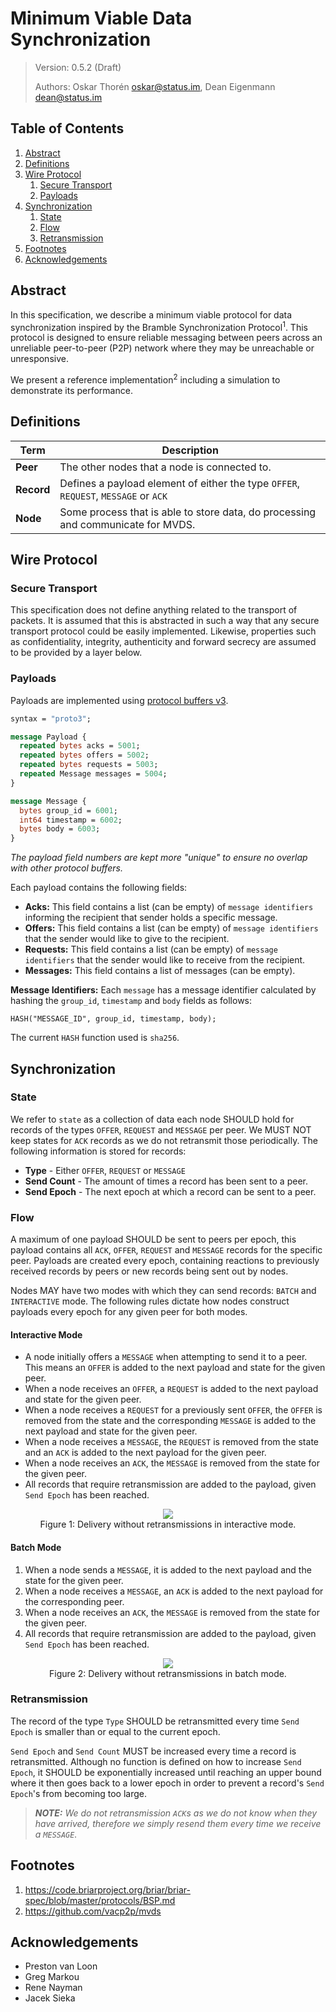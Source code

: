 # Minimum Viable Data Synchronization

> Version: 0.5.2 (Draft)
> 
> Authors: Oskar Thorén <oskar@status.im>, Dean Eigenmann <dean@status.im>

## Table of Contents

1. [Abstract](#abstract)
2. [Definitions](#definitions)
3. [Wire Protocol](#wire-protocol)
    1. [Secure Transport](#secure-transport) 
    2. [Payloads](#payloads)
4. [Synchronization](#synchronization)
    1. [State](#state)
    2. [Flow](#flow)
    3. [Retransmission](#retransmission)
5. [Footnotes](#footnotes)
6. [Acknowledgements](#acknowledgements)

## Abstract

In this specification, we describe a minimum viable protocol for data synchronization inspired by the Bramble Synchronization Protocol<sup>1</sup>. This protocol is designed to ensure reliable messaging between peers across an unreliable peer-to-peer (P2P) network where they may be unreachable or unresponsive.

We present a reference implementation<sup>2</sup> including a simulation to demonstrate its performance.

## Definitions

| Term       | Description                                                                         |
|------------|-------------------------------------------------------------------------------------|
| **Peer**   | The other nodes that a node is connected to.                                        |
| **Record** | Defines a payload element of either the type `OFFER`, `REQUEST`, `MESSAGE` or `ACK` |
| **Node**   | Some process that is able to store data, do processing and communicate for MVDS.    |

## Wire Protocol

### Secure Transport

This specification does not define anything related to the transport of packets. It is assumed that this is abstracted in such a way that any secure transport protocol could be easily implemented. Likewise, properties such as confidentiality, integrity, authenticity and forward secrecy are assumed to be provided by a layer below.

### Payloads

Payloads are implemented using [protocol buffers v3](https://developers.google.com/protocol-buffers/).

```protobuf
syntax = "proto3";

message Payload {
  repeated bytes acks = 5001;
  repeated bytes offers = 5002;
  repeated bytes requests = 5003;
  repeated Message messages = 5004;
}

message Message {
  bytes group_id = 6001;
  int64 timestamp = 6002;
  bytes body = 6003;
}
```

*The payload field numbers are kept more "unique" to ensure no overlap with other protocol buffers.*

Each payload contains the following fields:

- **Acks:** This field contains a list (can be empty) of `message identifiers` informing the recipient that sender holds a specific message.
- **Offers:** This field contains a list (can be empty) of `message identifiers` that the sender would like to give to the recipient.
- **Requests:** This field contains a list (can be empty) of `message identifiers` that the sender would like to receive from the recipient.
- **Messages:** This field contains a list of messages (can be empty).

**Message Identifiers:** Each `message` has a message identifier calculated by hashing the `group_id`, `timestamp` and `body` fields as follows:

```
HASH("MESSAGE_ID", group_id, timestamp, body);
```

The current `HASH` function used is `sha256`.

## Synchronization

### State

We refer to `state` as a collection of data each node SHOULD hold for records of the types `OFFER`, `REQUEST` and `MESSAGE` per peer. We MUST NOT keep states for `ACK` records as we do not retransmit those periodically. The following information is stored for records:

 - **Type** - Either `OFFER`, `REQUEST` or `MESSAGE`
 - **Send Count** - The amount of times a record has been sent to a peer.
 - **Send Epoch** - The next epoch at which a record can be sent to a peer.

### Flow

A maximum of one payload SHOULD be sent to peers per epoch, this payload contains all `ACK`, `OFFER`, `REQUEST` and `MESSAGE` records for the specific peer. Payloads are created every epoch, containing reactions to previously received records by peers or new records being sent out by nodes. 

Nodes MAY have two modes with which they can send records: `BATCH` and `INTERACTIVE` mode. The following rules dictate how nodes construct payloads every epoch for any given peer for both modes.

#### Interactive Mode

 - A node initially offers a `MESSAGE` when attempting to send it to a peer. This means an `OFFER` is added to the next payload and state for the given peer.
 - When a node receives an `OFFER`, a `REQUEST` is added to the next payload and state for the given peer. 
 - When a node receives a `REQUEST` for a previously sent `OFFER`, the `OFFER` is removed from the state and the corresponding `MESSAGE` is added to the next payload and state for the given peer.
 - When a node receives a `MESSAGE`, the `REQUEST` is removed from the state and an `ACK` is added to the next payload for the given peer.
 - When a node receives an `ACK`, the `MESSAGE` is removed from the state for the given peer.
 - All records that require retransmission are added to the payload, given `Send Epoch` has been reached.

<p align="center">
    <img src="./assets/mvds/interactive.png" />
    <br />
    Figure 1: Delivery without retransmissions in interactive mode.
</p>

#### Batch Mode

 1. When a node sends a `MESSAGE`, it is added to the next payload and the state for the given peer.
 2. When a node receives a `MESSAGE`, an `ACK` is added to the next payload for the corresponding peer.
 3. When a node receives an `ACK`, the `MESSAGE` is removed from the state for the given peer.
 4. All records that require retransmission are added to the payload, given `Send Epoch` has been reached.

<!-- diagram -->

<p align="center">
    <img src="./assets/mvds/batch.png" />
    <br />
    Figure 2: Delivery without retransmissions in batch mode.
</p>


<!-- Interactions with state, flow chart with retransmissions? -->

### Retransmission

The record of the type `Type` SHOULD be retransmitted every time `Send Epoch` is smaller than or equal to the current epoch.

`Send Epoch` and `Send Count` MUST be increased every time a record is retransmitted. Although no function is defined on how to increase `Send Epoch`, it SHOULD be exponentially increased until reaching an upper bound where it then goes back to a lower epoch in order to prevent a record's `Send Epoch`'s from becoming too large.

> ***NOTE:** We do not retransmission `ACK`s as we do not know when they have arrived, therefore we simply resend them every time we receive a `MESSAGE`.*

## Footnotes

1. https://code.briarproject.org/briar/briar-spec/blob/master/protocols/BSP.md
2. https://github.com/vacp2p/mvds

## Acknowledgements
 - Preston van Loon
 - Greg Markou
 - Rene Nayman
 - Jacek Sieka
